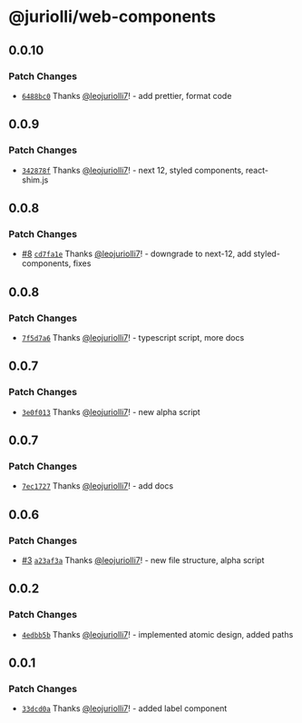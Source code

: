 # @juriolli/web-components

## 0.0.10

### Patch Changes

- [`6488bc0`](https://github.com/leojuriolli7/web-components/commit/6488bc02b9c52bc324811edeba20abc22857d88c) Thanks [@leojuriolli7](https://github.com/leojuriolli7)! - add prettier, format code

## 0.0.9

### Patch Changes

- [`342878f`](https://github.com/leojuriolli7/web-components/commit/342878fa611af431db2bb96fdd4c489df04a8018) Thanks [@leojuriolli7](https://github.com/leojuriolli7)! - next 12, styled components, react-shim.js

## 0.0.8

### Patch Changes

- [#8](https://github.com/leojuriolli7/web-components/pull/8) [`cd7fa1e`](https://github.com/leojuriolli7/web-components/commit/cd7fa1e6c823737b72baffc02c3819bb111ea7d5) Thanks [@leojuriolli7](https://github.com/leojuriolli7)! - downgrade to next-12, add styled-components, fixes

## 0.0.8

### Patch Changes

- [`7f5d7a6`](https://github.com/leojuriolli7/web-components/commit/7f5d7a6da466bc7c6fcfaa81a7c56f1e190ef75a) Thanks [@leojuriolli7](https://github.com/leojuriolli7)! - typescript script, more docs

## 0.0.7

### Patch Changes

- [`3e0f013`](https://github.com/leojuriolli7/web-components/commit/3e0f01339567c9f88250ae9eaac6d4e58a081d04) Thanks [@leojuriolli7](https://github.com/leojuriolli7)! - new alpha script

## 0.0.7

### Patch Changes

- [`7ec1727`](https://github.com/leojuriolli7/web-components/commit/7ec172773ae492b69a1f4afac48a5fab93828f58) Thanks [@leojuriolli7](https://github.com/leojuriolli7)! - add docs

## 0.0.6

### Patch Changes

- [#3](https://github.com/leojuriolli7/web-components/pull/3) [`a23af3a`](https://github.com/leojuriolli7/web-components/commit/a23af3a80ac1350067fedb564c385726947d5495) Thanks [@leojuriolli7](https://github.com/leojuriolli7)! - new file structure, alpha script

## 0.0.2

### Patch Changes

- [`4edbb5b`](https://github.com/leojuriolli7/web-components/commit/4edbb5b1460692e0023dae8a05549fa4e0c1fb01) Thanks [@leojuriolli7](https://github.com/leojuriolli7)! - implemented atomic design, added paths

## 0.0.1

### Patch Changes

- [`33dcd0a`](https://github.com/leojuriolli7/t3-acme-lib/commit/33dcd0ad7933faa46d9eace34ca51e31acb77428) Thanks [@leojuriolli7](https://github.com/leojuriolli7)! - added label component
